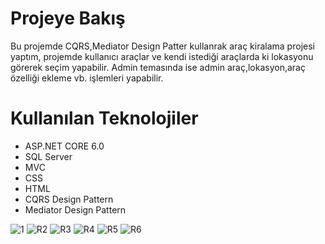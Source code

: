 #  Projeye Bakış
Bu projemde CQRS,Mediator Design Patter kullanrak araç kiralama projesi yaptım, projemde kullanıcı araçlar ve kendi istediği araçlarda ki lokasyonu görerek seçim yapabilir. 
Admin temasında ise admin araç,lokasyon,araç özelliği ekleme vb. işlemleri yapabilir.

#  Kullanılan Teknolojiler
- ASP.NET CORE 6.0
- SQL Server
- MVC
- CSS
- HTML
- CQRS Design Pattern
- Mediator Design Pattern



![1](https://github.com/user-attachments/assets/2bc612b5-fbd9-4a82-82ee-d79c6c4f529a)
![R2](https://github.com/user-attachments/assets/c57bb4d4-9a4f-46da-b6d2-c04350f69ea4)
![R3](https://github.com/user-attachments/assets/ce19eec7-7932-4c7e-aa42-a1dc0514378a)
![R4](https://github.com/user-attachments/assets/ef1929af-6955-4bf6-a09d-35459b3de0ab)
![R5](https://github.com/user-attachments/assets/ed1c1d60-384d-4583-8639-66fdec5726b2)
![R6](https://github.com/user-attachments/assets/56dbd7a9-731b-45bb-8ad8-f2f476aa427b)
